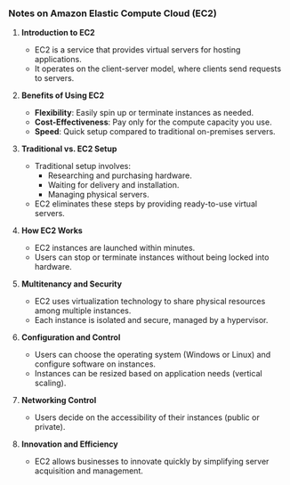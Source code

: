 ### Notes on Amazon Elastic Compute Cloud (EC2)

1. **Introduction to EC2**
   - EC2 is a service that provides virtual servers for hosting applications.
   - It operates on the client-server model, where clients send requests to servers.

2. **Benefits of Using EC2**
   - **Flexibility**: Easily spin up or terminate instances as needed.
   - **Cost-Effectiveness**: Pay only for the compute capacity you use.
   - **Speed**: Quick setup compared to traditional on-premises servers.

3. **Traditional vs. EC2 Setup**
   - Traditional setup involves:
     - Researching and purchasing hardware.
     - Waiting for delivery and installation.
     - Managing physical servers.
   - EC2 eliminates these steps by providing ready-to-use virtual servers.

4. **How EC2 Works**
   - EC2 instances are launched within minutes.
   - Users can stop or terminate instances without being locked into hardware.

5. **Multitenancy and Security**
   - EC2 uses virtualization technology to share physical resources among multiple instances.
   - Each instance is isolated and secure, managed by a hypervisor.

6. **Configuration and Control**
   - Users can choose the operating system (Windows or Linux) and configure software on instances.
   - Instances can be resized based on application needs (vertical scaling).

7. **Networking Control**
   - Users decide on the accessibility of their instances (public or private).

8. **Innovation and Efficiency**
   - EC2 allows businesses to innovate quickly by simplifying server acquisition and management.
